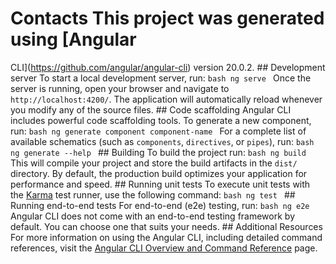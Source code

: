 # Contacts This project was generated using [Angular
CLI](https://github.com/angular/angular-cli) version 20.0.2. ## Development
server To start a local development server, run: ```bash ng serve ``` Once the
server is running, open your browser and navigate to `http://localhost:4200/`.
The application will automatically reload whenever you modify any of the source
files. ## Code scaffolding Angular CLI includes powerful code scaffolding tools.
To generate a new component, run: ```bash ng generate component component-name
``` For a complete list of available schematics (such as `components`,
`directives`, or `pipes`), run: ```bash ng generate --help ``` ## Building To
build the project run: ```bash ng build ``` This will compile your project and
store the build artifacts in the `dist/` directory. By default, the production
build optimizes your application for performance and speed. ## Running unit
tests To execute unit tests with the [Karma](https://karma-runner.github.io)
test runner, use the following command: ```bash ng test ``` ## Running
end-to-end tests For end-to-end (e2e) testing, run: ```bash ng e2e ``` Angular
CLI does not come with an end-to-end testing framework by default. You can
choose one that suits your needs. ## Additional Resources For more information
on using the Angular CLI, including detailed command references, visit the
[Angular CLI Overview and Command Reference](https://angular.dev/tools/cli)
page.
